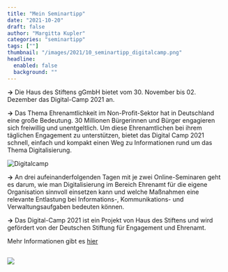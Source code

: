 ```yaml
---
title: "Mein Seminartipp"
date: "2021-10-20"
draft: false
author: "Margitta Kupler"
categories: "seminartipp"
tags: [""]
thumbnail: "/images/2021/10_seminartipp_digitalcamp.png"
headline:
  enabled: false
  background: ""
---
```


**→** Die Haus des Stiftens gGmbH bietet vom 30. November bis 02. Dezember das
Digital-Camp 2021 an.

**→** Das Thema Ehrenamtlichkeit im Non-Profit-Sektor hat in Deutschland eine
große Bedeutung. 30 Millionen Bürgerinnen und Bürger engagieren sich
freiwillig und unentgeltlich. Um diese Ehrenamtlichen bei ihrem täglichen
Engagement zu unterstützen, bietet das Digital Camp 2021 schnell, einfach und
kompakt einen Weg zu Informationen rund um das Thema Digitalisierung.

<!--more-->

![Digitalcamp](/images/2021/10_seminartipp_digitalcamp.png)

**→** An drei aufeinanderfolgenden Tagen mit je zwei Online-Seminaren geht es
darum, wie man Digitalisierung im Bereich Ehrenamt für die eigene Organisation
sinnvoll einsetzen kann und welche Maßnahmen eine relevante Entlastung bei
Informations-, Kommunikations- und Verwaltungsaufgaben bedeuten können.

**→** Das Digital-Camp 2021 ist ein Projekt von Haus des Stiftens und wird
gefördert von der Deutschen Stiftung für Engagement und Ehrenamt.

Mehr Informationen gibt es [hier](https://www.npo-digitalcamp.org/ "Digital-
Camp")

## ![](/images/2021/10_seminartipp_pkonkret_schmetterling2.jpg)

